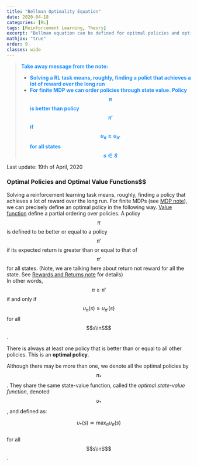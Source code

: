 ```yaml
---
title: "Bellman Optimality Equation"
date: 2020-04-18
categories: [RL]
tags: [Reinforcement Learning, Theory]
excerpt: "Bellman equation can be defined for opitmal policies and optimal value functions. Searching for optimality is what solving RL task means."
mathjax: "true"
order: 9
classes: wide
---
```


> <span style="color:dodgerblue">**Take away message from the note:**</span>
> * <span style="color:dodgerblue">**Solving a RL task means, roughly, finding a polict that achieves a lot of reward over the long run**</span>
> * <span style="color:dodgerblue">**For finite MDP we can order policies through state value. Policy $$\pi$$ is better than policy $$\pi'$$ if $$\upsilon_{\pi}\ge\upsilon_{\pi'}$$ for all states $$s\in S$$**</span>

Last update: 19th of April, 2020

### Optimal Policies and Optimal Value Functions$$

Solving a reinforcement learning task means, roughly, finding a policy that achieves a lot of reward over the long run. For finite MDPs (see [MDP note](http://www.damiankolmas.com/rl/Marcov-Decission-Process/#)), we can precisely define an optimal policy in the following way. [Value function](http://www.damiankolmas.com/rl/Value-functions-and-policies/#) define a partial ordering over policies. A policy $$\pi$$ is defined to be better or equal to a policy $$\pi'$$ if its expected return is greater than or equal to that of $$\pi'$$ for all states. (Note, we are talking here about return not reward for all the state. See [Rewards and Returns note](http://www.damiankolmas.com/rl/Rewards/#) for details)  
In other words, $$\pi\ge\pi'$$ if and only if $$\upsilon_{\pi}(s)\ge\upsilon_{\pi'}(s)$$ for all $$s\inS$$.

There is always at least one policy that is better than or equal to all other policies. This is an **optimal policy**.

Although there may be more than one, we denote all the optimal policies by $$\pi_{*}$$. They share the same state-value function, called the *optimal state-value function*, denoted $$\upsilon_{*}$$, and defined as:

$$\upsilon_{*}(s) \doteq \max_{\pi}\upsilon_{\pi}(s)$$  
for all $$s\inS$$.
